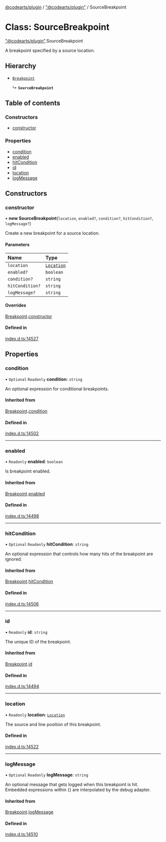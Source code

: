 [@codearts/plugin](../README.md) / ["@codearts/plugin"](../modules/_codearts_plugin_.md) / SourceBreakpoint

# Class: SourceBreakpoint

["@codearts/plugin"](../modules/_codearts_plugin_.md).SourceBreakpoint

A breakpoint specified by a source location.

## Hierarchy

- [`Breakpoint`](codearts_plugin_.Breakpoint.md)

  ↳ **`SourceBreakpoint`**

## Table of contents

### Constructors

- [constructor](codearts_plugin_.SourceBreakpoint.md#constructor)

### Properties

- [condition](codearts_plugin_.SourceBreakpoint.md#condition)
- [enabled](codearts_plugin_.SourceBreakpoint.md#enabled)
- [hitCondition](codearts_plugin_.SourceBreakpoint.md#hitcondition)
- [id](codearts_plugin_.SourceBreakpoint.md#id)
- [location](codearts_plugin_.SourceBreakpoint.md#location)
- [logMessage](codearts_plugin_.SourceBreakpoint.md#logmessage)

## Constructors

### constructor

• **new SourceBreakpoint**(`location`, `enabled?`, `condition?`, `hitCondition?`, `logMessage?`)

Create a new breakpoint for a source location.

#### Parameters

| Name | Type |
| :------ | :------ |
| `location` | [`Location`](codearts_plugin_.Location.md) |
| `enabled?` | `boolean` |
| `condition?` | `string` |
| `hitCondition?` | `string` |
| `logMessage?` | `string` |

#### Overrides

[Breakpoint](codearts_plugin_.Breakpoint.md).[constructor](codearts_plugin_.Breakpoint.md#constructor)

#### Defined in

[index.d.ts:14527](https://github.com/huaweicloud/cloudide-plugin-api/blob/a055dd0/index.d.ts#L14527)

## Properties

### condition

• `Optional` `Readonly` **condition**: `string`

An optional expression for conditional breakpoints.

#### Inherited from

[Breakpoint](codearts_plugin_.Breakpoint.md).[condition](codearts_plugin_.Breakpoint.md#condition)

#### Defined in

[index.d.ts:14502](https://github.com/huaweicloud/cloudide-plugin-api/blob/a055dd0/index.d.ts#L14502)

___

### enabled

• `Readonly` **enabled**: `boolean`

Is breakpoint enabled.

#### Inherited from

[Breakpoint](codearts_plugin_.Breakpoint.md).[enabled](codearts_plugin_.Breakpoint.md#enabled)

#### Defined in

[index.d.ts:14498](https://github.com/huaweicloud/cloudide-plugin-api/blob/a055dd0/index.d.ts#L14498)

___

### hitCondition

• `Optional` `Readonly` **hitCondition**: `string`

An optional expression that controls how many hits of the breakpoint are ignored.

#### Inherited from

[Breakpoint](codearts_plugin_.Breakpoint.md).[hitCondition](codearts_plugin_.Breakpoint.md#hitcondition)

#### Defined in

[index.d.ts:14506](https://github.com/huaweicloud/cloudide-plugin-api/blob/a055dd0/index.d.ts#L14506)

___

### id

• `Readonly` **id**: `string`

The unique ID of the breakpoint.

#### Inherited from

[Breakpoint](codearts_plugin_.Breakpoint.md).[id](codearts_plugin_.Breakpoint.md#id)

#### Defined in

[index.d.ts:14494](https://github.com/huaweicloud/cloudide-plugin-api/blob/a055dd0/index.d.ts#L14494)

___

### location

• `Readonly` **location**: [`Location`](codearts_plugin_.Location.md)

The source and line position of this breakpoint.

#### Defined in

[index.d.ts:14522](https://github.com/huaweicloud/cloudide-plugin-api/blob/a055dd0/index.d.ts#L14522)

___

### logMessage

• `Optional` `Readonly` **logMessage**: `string`

An optional message that gets logged when this breakpoint is hit. Embedded expressions within {} are interpolated by the debug adapter.

#### Inherited from

[Breakpoint](codearts_plugin_.Breakpoint.md).[logMessage](codearts_plugin_.Breakpoint.md#logmessage)

#### Defined in

[index.d.ts:14510](https://github.com/huaweicloud/cloudide-plugin-api/blob/a055dd0/index.d.ts#L14510)
